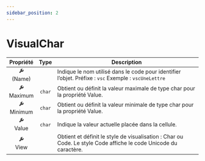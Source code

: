 ```yaml
---
sidebar_position: 2
---
```


# VisualChar

| Propriété | Type | Description |
| :-------: | :--: | ----------- |
| ![propriete](../../_00-shared/_propriete.png) <br/> (Name) | | Indique le nom utilisé dans le code pour identifier l’objet. Préfixe : `vsc` Exemple : `vscUneLettre` |
| ![propriete](../../_00-shared/_propriete.png) <br/> Maximum | `char` | Obtient ou définit la valeur maximale de type char pour la propriété Value. |
| ![propriete](../../_00-shared/_propriete.png) <br/> Minimum | `char` | Obtient ou définit la valeur minimale de type char pour la propriété Value. |
| ![propriete](../../_00-shared/_propriete.png) <br/> Value | `char` | Indique la valeur actuelle placée dans la cellule. |
| ![propriete](../../_00-shared/_propriete.png) <br/> View | | Obtient et définit le style de visualisation : Char ou Code. Le style Code affiche le code Unicode du caractère. |
